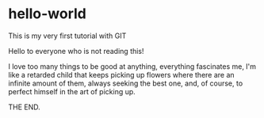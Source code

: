 # hello-world
This is my very first tutorial with GIT

Hello to everyone who is not reading this!

I love too many things to be good at anything, everything fascinates me, I'm like a retarded child that keeps picking up flowers where there are an infinite amount of them, always seeking the best one, and, of course, to perfect himself in the art of picking up.

THE END.
